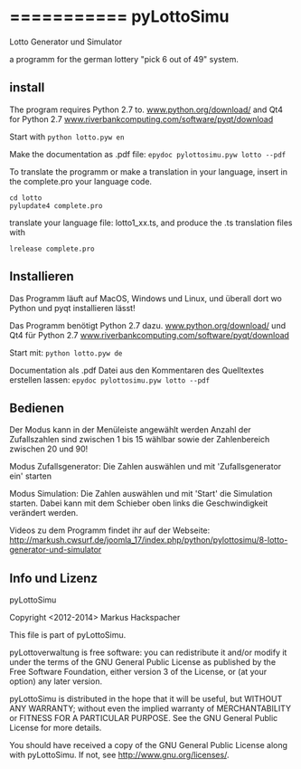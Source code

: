 
===========
pyLottoSimu
===========

Lotto Generator und Simulator

a programm for the german lottery "pick 6 out of 49" system.

install
-------

The program requires Python 2.7 to. www.python.org/download/
and Qt4 for Python 2.7 www.riverbankcomputing.com/software/pyqt/download

Start with
```python lotto.pyw en```

Make the documentation as .pdf file:
```epydoc pylottosimu.pyw lotto --pdf```

To translate the programm or make a translation in your language,
insert in the complete.pro your language code.
```
cd lotto
pylupdate4 complete.pro
```
translate your language file: lotto1_xx.ts, and produce the .ts translation files with
```
lrelease complete.pro
```

Installieren
-------------

Das Programm läuft auf MacOS, Windows und Linux,
und überall dort wo Python und pyqt installieren lässt!

Das Programm benötigt Python 2.7 dazu. www.python.org/download/ 
und Qt4 für Python 2.7 www.riverbankcomputing.com/software/pyqt/download

Start mit: 
```python lotto.pyw de```

Documentation als .pdf Datei aus den Kommentaren des Quelltextes erstellen lassen:
```epydoc pylottosimu.pyw lotto --pdf```

Bedienen
---------
Der Modus kann in der Menüleiste angewählt werden
Anzahl der Zufallszahlen sind zwischen 1 bis 15 wählbar sowie der
 Zahlenbereich zwischen 20 und 90! 

Modus Zufallsgenerator:
Die Zahlen auswählen und mit 'Zufallsgenerator ein' starten

Modus Simulation:
Die Zahlen auswählen und mit 'Start' die Simulation starten.
Dabei kann mit dem Schieber oben links die Geschwindigkeit verändert werden.

Videos zu dem Programm findet ihr auf der Webseite:
http://markush.cwsurf.de/joomla_17/index.php/python/pylottosimu/8-lotto-generator-und-simulator

Info und Lizenz
---------------

pyLottoSimu

Copyright <2012-2014> Markus Hackspacher

This file is part of pyLottoSimu.

pyLottoverwaltung is free software: you can redistribute it and/or modify
it under the terms of the GNU General Public License as published by
the Free Software Foundation, either version 3 of the License, or
(at your option) any later version.

pyLottoSimu is distributed in the hope that it will be useful,
but WITHOUT ANY WARRANTY; without even the implied warranty of
MERCHANTABILITY or FITNESS FOR A PARTICULAR PURPOSE.  See the
GNU General Public License for more details.

You should have received a copy of the GNU General Public License
along with pyLottoSimu.  If not, see <http://www.gnu.org/licenses/>.

